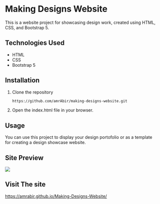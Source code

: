 # Making Designs Website

This is a website project for showcasing design work, created using HTML, CSS, and Bootstrap 5.

## Technologies Used

- HTML
- CSS
- Bootstrap 5

## Installation

1. Clone the repository
   ```sh
   https://github.com/amrAbir/making-designs-website.git

2. Open the index.html file in your browser.

## Usage

You can use this project to display your design portofolio or as a template for creating a design showcase website.

## Site Preview

![](https://github.com/amrAbir/Making-Designs-Website/blob/main/preview.png)

## Visit The site 

 https://amrabir.github.io/Making-Designs-Website/
